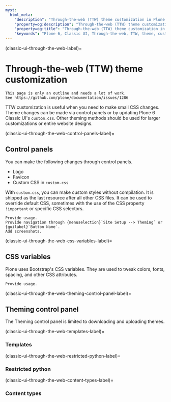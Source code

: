 ```yaml
---
myst:
  html_meta:
    "description": "Through-the-web (TTW) theme customization in Plone 6 Classic UI"
    "property=og:description": "Through-the-web (TTW) theme customization in Plone 6 Classic UI"
    "property=og:title": "Through-the-web (TTW) theme customization in Plone 6 Classic UI"
    "keywords": "Plone 6, Classic UI, Through-the-web, TTW, theme, customization"
---
```


(classic-ui-through-the-web-label)=

# Through-the-web (TTW) theme customization

```{todo}
This page is only an outline and needs a lot of work.
See https://github.com/plone/documentation/issues/1286
```

TTW customization is useful when you need to make small CSS changes.
Theme changes can be made via control panels or by updating Plone 6 Classic UI's `custom.css`.
Other theming methods should be used for larger customizations or entire website designs.


(classic-ui-through-the-web-control-panels-label)=

## Control panels

You can make the following changes through control panels.

* Logo
* Favicon
* Custom CSS in `custom.css`

With `custom.css`, you can make custom styles without compilation.
It is shipped as the last resource after all other CSS files.
It can be used to override default CSS, sometimes with the use of the CSS property `!important` or specific CSS selectors.


```{todo}
Provide usage.
Provide navigation through {menuselection}`Site Setup --> Theming` or {guilabel}`Button Name`.
Add screenshots.
```


(classic-ui-through-the-web-css-variables-label)=

## CSS variables

Plone uses Bootstrap's CSS variables.
They are used to tweak colors, fonts, spacing, and other CSS attributes.

```{todo}
Provide usage.
```


(classic-ui-through-the-web-theming-control-panel-label)=

## Theming control panel

The Theming control panel is limited to downloading and uploading themes.


(classic-ui-through-the-web-templates-label)=

### Templates


(classic-ui-through-the-web-restricted-python-label)=

### Restricted python


(classic-ui-through-the-web-content-types-label)=

### Content types

